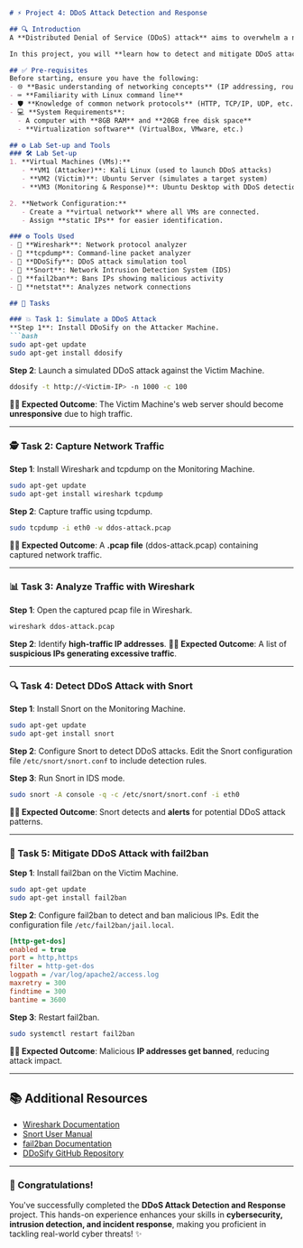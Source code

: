 ```markdown
# ⚡ Project 4: DDoS Attack Detection and Response 

## 🔍 Introduction
A **Distributed Denial of Service (DDoS) attack** aims to overwhelm a network, service, or server with excessive traffic from multiple sources, making it **unavailable** to legitimate users. Detecting and responding to DDoS attacks is crucial for ensuring the **availability, security, and performance** of online services. 

In this project, you will **learn how to detect and mitigate DDoS attacks** using industry-standard tools and techniques.

## ✅ Pre-requisites
Before starting, ensure you have the following:
- 🌐 **Basic understanding of networking concepts** (IP addressing, routing, etc.)
- ⌨️ **Familiarity with Linux command line**
- 🛡️ **Knowledge of common network protocols** (HTTP, TCP/IP, UDP, etc.)
- 💻 **System Requirements**: 
  - A computer with **8GB RAM** and **20GB free disk space**
  - **Virtualization software** (VirtualBox, VMware, etc.)

## ⚙️ Lab Set-up and Tools
### 🛠️ Lab Set-up
1. **Virtual Machines (VMs):**
   - **VM1 (Attacker)**: Kali Linux (used to launch DDoS attacks)
   - **VM2 (Victim)**: Ubuntu Server (simulates a target system)
   - **VM3 (Monitoring & Response)**: Ubuntu Desktop with DDoS detection tools

2. **Network Configuration:**
   - Create a **virtual network** where all VMs are connected.
   - Assign **static IPs** for easier identification.

### ⚙️ Tools Used
- 🔦 **Wireshark**: Network protocol analyzer
- 🔦 **tcpdump**: Command-line packet analyzer
- 🔦 **DDoSify**: DDoS attack simulation tool
- 🔦 **Snort**: Network Intrusion Detection System (IDS)
- 🔦 **fail2ban**: Bans IPs showing malicious activity
- 🔦 **netstat**: Analyzes network connections

## 🔧 Tasks

### 💥 Task 1: Simulate a DDoS Attack
**Step 1**: Install DDoSify on the Attacker Machine.
```bash
sudo apt-get update
sudo apt-get install ddosify
```
**Step 2**: Launch a simulated DDoS attack against the Victim Machine.
```bash
ddosify -t http://<Victim-IP> -n 1000 -c 100
```
**👩‍💻 Expected Outcome**: The Victim Machine's web server should become **unresponsive** due to high traffic.

---
### 🕵️ Task 2: Capture Network Traffic
**Step 1**: Install Wireshark and tcpdump on the Monitoring Machine.
```bash
sudo apt-get update
sudo apt-get install wireshark tcpdump
```
**Step 2**: Capture traffic using tcpdump.
```bash
sudo tcpdump -i eth0 -w ddos-attack.pcap
```
**👩‍💻 Expected Outcome**: A **.pcap file** (ddos-attack.pcap) containing captured network traffic.

---
### 📊 Task 3: Analyze Traffic with Wireshark
**Step 1**: Open the captured pcap file in Wireshark.
```bash
wireshark ddos-attack.pcap
```
**Step 2**: Identify **high-traffic IP addresses**.
**👩‍💻 Expected Outcome**: A list of **suspicious IPs generating excessive traffic**.

---
### 🔍 Task 4: Detect DDoS Attack with Snort
**Step 1**: Install Snort on the Monitoring Machine.
```bash
sudo apt-get update
sudo apt-get install snort
```
**Step 2**: Configure Snort to detect DDoS attacks.
Edit the Snort configuration file `/etc/snort/snort.conf` to include detection rules.

**Step 3**: Run Snort in IDS mode.
```bash
sudo snort -A console -q -c /etc/snort/snort.conf -i eth0
```
**👩‍💻 Expected Outcome**: Snort detects and **alerts** for potential DDoS attack patterns.

---
### 🛑 Task 5: Mitigate DDoS Attack with fail2ban
**Step 1**: Install fail2ban on the Victim Machine.
```bash
sudo apt-get update
sudo apt-get install fail2ban
```
**Step 2**: Configure fail2ban to detect and ban malicious IPs.
Edit the configuration file `/etc/fail2ban/jail.local`.
```ini
[http-get-dos]
enabled = true
port = http,https
filter = http-get-dos
logpath = /var/log/apache2/access.log
maxretry = 300
findtime = 300
bantime = 3600
```
**Step 3**: Restart fail2ban.
```bash
sudo systemctl restart fail2ban
```
**👩‍💻 Expected Outcome**: Malicious **IP addresses get banned**, reducing attack impact.

---
## 📚 Additional Resources
- [Wireshark Documentation](https://www.wireshark.org/docs/)
- [Snort User Manual](https://www.snort.org/documents)
- [fail2ban Documentation](https://www.fail2ban.org/wiki/index.php/Main_Page)
- [DDoSify GitHub Repository](https://github.com/ddosify/ddosify)

---
### 🎉 Congratulations! 
You've successfully completed the **DDoS Attack Detection and Response** project. This hands-on experience enhances your skills in **cybersecurity, intrusion detection, and incident response**, making you proficient in tackling real-world cyber threats! ✨
```

